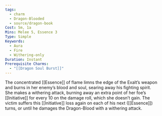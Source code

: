 ```yaml
---
tags:
  - charm
  - Dragon-Blooded
  - source/dragon-book
Cost: 5m, 1a
Mins: Melee 5, Essence 3
Type: Simple
Keywords:
  - Aura
  - Fire
  - Withering-only
Duration: Instant
Prerequisite Charms:
  - "[[Dragon Soul Burst]]"
---
```

The concentrated [[Essence]] of flame limns the edge of the Exalt’s weapon and burns in her enemy’s blood and soul, searing away his fighting spirit. She makes a withering attack, burning away an extra point of her foe’s [[Initiative]] for every 10 on the damage roll, which she doesn’t gain. The victim suffers this [[Initiative]] loss again on each of his next ([[Essence]]) turns, or until he damages the Dragon-Blood with a withering attack.